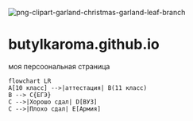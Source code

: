 ![png-clipart-garland-christmas-garland-leaf-branch](https://user-images.githubusercontent.com/114642637/207787551-e8da036e-13d1-4b8c-bbf4-883261e0159b.png)
# butylkaroma.github.io
моя персоональная страница

```mermaid
flowchart LR
A[10 класс] -->|аттестация| B(11 класс)
B --> C{ЕГЭ}
C -->|Хорошо сдал| D[ВУЗ]
C -->|Плохо сдал| E[Армия]
```
